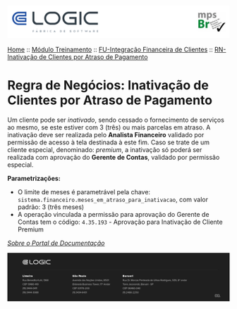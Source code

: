 ![Cabecalho](../../../ReadMe-Anexos/Cabecalho.png)

[Home](../../../ReadMe.md) :: [Módulo Treinamento](../../Modulo-Treinamento.md) :: [FU-Integração Financeira de Clientes](../FU-Integracao-Financeira-Clientes.md) :: [RN-Inativação de Clientes por Atraso de Pagamento](RN-Inativacao-de-Clientes-por-Atraso-de-Pagamento.md)


# Regra de Negócios: Inativação de Clientes por Atraso de Pagamento

Um cliente pode ser _inativado_, sendo cessado o fornecimento de serviços ao mesmo, se este estiver com 3 (três) ou mais parcelas em atraso.
A inativação deve ser realizada pelo **Analista Financeiro** validado por permissão de acesso à tela destinada à este fim. Caso se trate de um cliente especial, denominado: _premium_, a inativação só poderá ser realizada com aprovação do **Gerente de Contas**, validado por permissão especial.

**Parametrizações:**
- O limite de meses é parametrável pela chave: `sistema.financeiro.meses_em_atraso_para_inativacao`, com valor padrão: 3 (três meses)
- A operação vinculada a permissão para aprovação do Gerente de Contas tem o código: `4.35.193` - Aprovação para Inativação de Cliente Premium

_[Sobre o Portal de Documentação](../../../About/About.md)_

![Rodape](../../../ReadMe-Anexos/Rodape.png)
